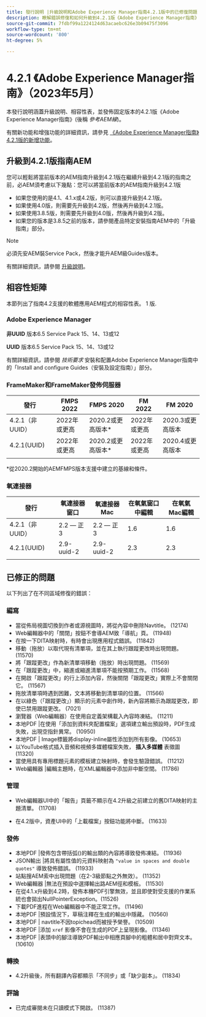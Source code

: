 ```yaml
---
title: 發行說明 |升級說明和Adobe Experience Manager指南4.2.1版中的已修復問題
description: 瞭解錯誤修復和如何升級到4.2.1版《Adobe Experience Manager指南》
source-git-commit: 7fdbf99a1224124d63acaebc626e3b09475f3096
workflow-type: tm+mt
source-wordcount: '800'
ht-degree: 5%

---
```


# 4.2.1 《Adobe Experience Manager指南》（2023年5月）

本發行說明涵蓋升級說明、相容性表，並發佈固定版本的4.2.1版《Adobe Experience Manager指南》(後稱 *參考AEM線*)。

有關新功能和增強功能的詳細資訊，請參見 [《Adobe Experience Manager指南》4.2.1版的新增功能](whats-new-4.2.1-release.md)。

## 升級到4.2.1版指南AEM


您可以輕鬆將當前版本的AEM指南升級到4.2.1版在繼續升級到4.2.1版的指南之前，必AEM須考慮以下幾點：您可以將當前版本的AEM指南升級到4.2.1版
* 如果您使用的是4.1、4.1.x或4.2版，則可以直接升級到4.2.1版。
* 如果使用4.0版，則需要先升級到4.2版，然後再升級到4.2.1版。
* 如果使用3.8.5版，則需要先升級到4.0版，然後再升級到4.2版。
* 如果您的版本是3.8.5之前的版本，請參閱產品特定安裝指南AEM中的「升級指南」部分。

>[!NOTE]
>
>必須先安AEM裝Service Pack，然後才能升AEM級Guides版本。

有關詳細資訊，請參閱 [升級說明](../install-guide/upgrade-xml-documentation.md)。

## 相容性矩陣

本節列出了指南4.2支援的軟體應用AEM程式的相容性表。 1 版.

### Adobe Experience Manager

**非UUID**
版本6.5 Service Pack 15、14、13或12

**UUID**
版本6.5 Service Pack 15、14、13或12

有關詳細資訊，請參閱 *技術要求* 安裝和配置Adobe Experience Manager指南中的「Install and configure Guides（安裝及設定指南）」部分。

### FrameMaker和FrameMaker發佈伺服器

| 發行 | FMPS 2022 | FMPS 2020 | FM 2022 | FM 2020 |
| --- | --- | --- | --- | --- |
| 4.2.1（非UUID） | 2022年或更高 | 2020.2或更高版本* | 2022年或更高 | 2020.3或更高版本 |
| 4.2.1(UUID) | 2022年或更高 | 2020.2或更高版本* | 2022年或更高 | 2020.4或更高版本 |
|  |  |  |  |

*從2020.2開始的AEMFMPS版本支援中建立的基線和條件。

### 氧連接器

| 發行 | 氧連接器窗口 | 氧連接器Mac | 在氧氣窗口中編輯 | 在氧氣Mac編輯 |
| --- | --- | --- |--- |--- |
| 4.2.1（非UUID） | 2.2 — 正3 | 2.2 — 正3 | 1.6 | 1.6 |
| 4.2.1(UUID) | 2.9-uuid-2 | 2.9-uuid-2 | 2.3 | 2.3 |
|  |  |  |

## 已修正的問題

以下列出了在不同區域修復的錯誤：

### 編寫

* 當從佈局視圖切換到作者或源視圖時，將從內容中刪除Navtitle。 (12174)
* Web編輯器中的「關閉」按鈕不會導AEM致「導航」頁。 (11948)
* 在按一下DITA映射時，有時會出現應用程式錯誤。 (11842)
* 移動（拖放）以取代現有清單項，並在其上執行跟蹤更改時出現問題。 (11570)
* 將「跟蹤更改」作為新清單項移動（拖放）時出現問題。 (11569)
* 在「跟蹤更改」中，縮進或縮進清單項不能按預期工作。 (11568)
* 在開啟「跟蹤更改」的行上添加內容，然後關閉「跟蹤更改」實際上不會關閉它。 (11567)
* 拖放清單項時遇到困難，文本將移動到清單項的位置。 (11566)
* 在以綠色（「跟蹤更改」）顯示的元素中創作時，新內容將顯示為跟蹤更改，即使已禁用跟蹤更改。 (7021)
* 瀏覽器（Web編輯器）在使用自定義架構載入內容時凍結。 (11211)
* 本地PDF |在使用「添加到資料夾配置檔案」選項建立輸出預設時，PDF生成失敗，出現空指針異常。 (10950)
* 本地PDF | Image標籤將display-inline屬性添加到所有影像。 (10653)
* 以YouTube格式插入音頻和視頻多媒體檔案失敗， **插入多媒體** 表徵圖 (11320)
* 當使用具有專用標題元素的模板建立映射時，會發生驗證錯誤。 (11212)
* Web編輯器 |編輯主題時，在XML編輯器中添加非中斷空間。 (11786)

### 管理

* Web編輯器UI中的「報告」頁籤不顯示在4.2升級之前建立的舊DITA映射的主題清單。 (11708)

* 在4.2版中，資產UI中的「上載檔案」按鈕功能將中斷。 (11633)


### 發佈

* 本地PDF |發佈包含帶括弧()的輸出類的內容將導致發佈凍結。 (11936)
* JSON輸出 |將具有屬性值的元資料映射為 `"value in spaces and double quotes"` 導致發佈錯誤。 (11933)
* 站點搜AEM索中出現問題（在2-3級節點之外無效）。 (11352)
* Web編輯器 |無法在預設中選擇輸出路AEM徑和模板。 (11530)
* 在從4.1.x升級到4.2時，發佈本機PDF引擎無效，並且即使對受支援的作業系統也會拋出NullPointerException。(11526)
* 下載PDF進程在Web編輯器中不能正常工作。 (11496)
* 本地PDF |預設情況下，草稿注釋在生成的輸出中隱藏。 (10560)
* 本地PDF | navtitle不因topichead而被授予榮譽。 (10509)
* 本地PDF |添加 `xref` 影像不會在生成的PDF上呈現影像。 (11346)
* 本地PDF |表頭中的腳注導致PDF輸出中相應頁腳中的粗體和居中對齊文本。 (10610)

### 轉換

* 4.2升級後，所有翻譯內容都顯示「不同步」或「缺少副本」。 (11834)

### 評論

* 已完成審閱未在只讀模式下開啟。 (11387)


